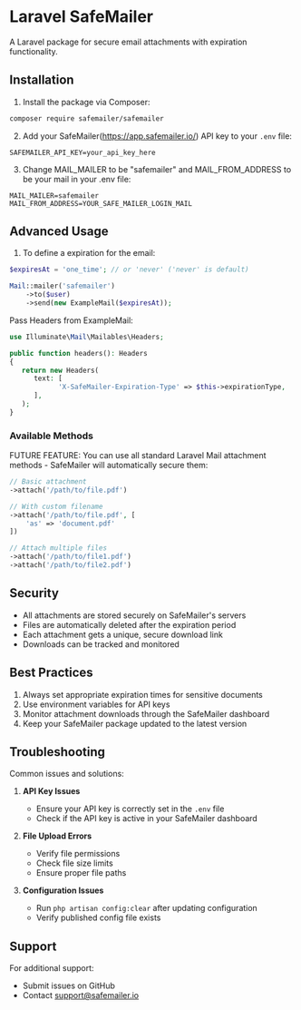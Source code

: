 # Laravel SafeMailer

A Laravel package for secure email attachments with expiration functionality.

## Installation

1. Install the package via Composer:

```bash
composer require safemailer/safemailer
```

2. Add your SafeMailer(https://app.safemailer.io/) API key to your `.env` file:

```env
SAFEMAILER_API_KEY=your_api_key_here
```

3. Change MAIL_MAILER to be "safemailer" and MAIL_FROM_ADDRESS to be your mail in your .env file:

```env
MAIL_MAILER=safemailer
MAIL_FROM_ADDRESS=YOUR_SAFE_MAILER_LOGIN_MAIL
```

## Advanced Usage

1. To define a expiration for the email:

```php
$expiresAt = 'one_time'; // or 'never' ('never' is default)

Mail::mailer('safemailer')
    ->to($user)
    ->send(new ExampleMail($expiresAt));
```
Pass Headers from ExampleMail:

```php
use Illuminate\Mail\Mailables\Headers;

public function headers(): Headers
{
   return new Headers(
      text: [
            'X-SafeMailer-Expiration-Type' => $this->expirationType,
      ],
   );
}
```

### Available Methods

FUTURE FEATURE:
You can use all standard Laravel Mail attachment methods - SafeMailer will automatically secure them:

```php
// Basic attachment
->attach('/path/to/file.pdf')

// With custom filename
->attach('/path/to/file.pdf', [
    'as' => 'document.pdf'
])

// Attach multiple files
->attach('/path/to/file1.pdf')
->attach('/path/to/file2.pdf')
```



## Security

- All attachments are stored securely on SafeMailer's servers
- Files are automatically deleted after the expiration period
- Each attachment gets a unique, secure download link
- Downloads can be tracked and monitored

## Best Practices

1. Always set appropriate expiration times for sensitive documents
2. Use environment variables for API keys
3. Monitor attachment downloads through the SafeMailer dashboard
4. Keep your SafeMailer package updated to the latest version

## Troubleshooting

Common issues and solutions:

1. **API Key Issues**
   - Ensure your API key is correctly set in the `.env` file
   - Check if the API key is active in your SafeMailer dashboard

2. **File Upload Errors**
   - Verify file permissions
   - Check file size limits
   - Ensure proper file paths

3. **Configuration Issues**
   - Run `php artisan config:clear` after updating configuration
   - Verify published config file exists

## Support

For additional support:
- Submit issues on GitHub
- Contact support@safemailer.io

